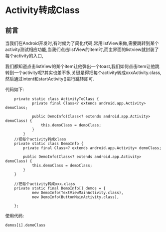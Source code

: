 # Activity转成Class

## 前言

当我们在Android开发时,有时候为了简化代码,常用listView来做,需要跳转到某个activity测试相应功能,当我们点击listView的item时,而主界面的listview就封装了每个activity的入口,

我们都知道点击listView的某个item让他弹出一个toast,我们如何点击item让他跳转到一个activity呢?其实也差不多,关键是得把每个activity转成xxxActivity.class,然后通过intent和startActivity()进行跳转即可.

代码如下:

	    private static class ActivityToClass {
				private final Class<? extends android.app.Activity> demoClass;
		
				public DemoInfo(Class<? extends android.app.Activity> demoClass) {
					this.demoClass = demoClass;
				}
			}
		//把每个activity转成class
		private static class DemoInfo {
			private final Class<? extends android.app.Activity> demoClass;
	
			public DemoInfo(Class<? extends android.app.Activity> demoClass) {
				this.demoClass = demoClass;
			}
		}
	
		//把每个activity转成xxx.class
		private static final DemoInfo[] demos = {
				new DemoInfo(TextViewMainActivity.class),
				new DemoInfo(ButtonMainActivity.class),
				
		};

使用代码:

	demos[i].demoClass